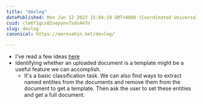 ```yaml
---
title: "devlog"
datePublished: Mon Jun 12 2023 15:04:19 GMT+0000 (Coordinated Universal Time)
cuid: clm6f1gcx02vepynv7sds4m7n
slug: devlog
canonical: https://emresahin.net/devlog/

---
```


*   I've read a few ideas [here](http://sourcinginnovation.com/wordpress/2023/06/06/source-to-pay-is-extensive-p22-time-for-contract-management-but-its-a-nag-lets-start-with-negotiation/)
*   Identifying whether an uploaded document is a template might be a useful feature we can accomplish.
    *   It's a basic classification task. We can also find ways to extract named entities from the documents and remove them from the document to get a template. Then ask the user to set these entities and get a full document.